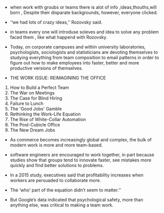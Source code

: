 * when work with groubs or teams there is alot of info ,ideas,thouths,will born , Despite their disparate backgrounds, however, everyone clicked.

* ‘‘we had lots of crazy ideas,’’ Rozovsky said.

* in teams every one will introduse soleves and idea to solve any problem faced them , like what happend with Rozovsky.

* Today, on corporate campuses and within university laboratories, psychologists, sociologists and statisticians are devoting themselves to studying everything from team composition to email patterns in order to figure out how to make employees into faster, better and more productive versions of themselves.

* THE WORK ISSUE: REIMAGINING THE OFFICE
1. How to Build a Perfect Team
2. The War on Meetings
3. The Case for Blind Hiring
4. Failure to Lunch
5. The 'Good Jobs' Gamble
6. Rethinking the Work-Life Equation
7. The Rise of White-Collar Automation
8. The Post-Cubicle Office
9. The New Dream Jobs

* As commerce becomes increasingly global and complex, the bulk of modern work is more and more team-based.

*  software engineers are encouraged to work together, in part because studies show that groups tend to innovate faster, see mistakes more quickly and find better solutions to problems. 

* In a 2015 study, executives said that profitability increases when workers are persuaded to collaborate more.

* The ‘who’ part of the equation didn’t seem to matter.’’

* But Google’s data indicated that psychological safety, more than anything else, was critical to making a team work.

























